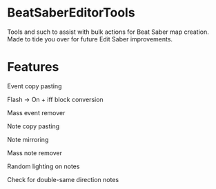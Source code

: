 # BeatSaberEditorTools
Tools and such to assist with bulk actions for Beat Saber map creation. Made to tide you over for future Edit Saber improvements.



# Features
Event copy pasting

Flash -> On + iff block conversion

Mass event remover

Note copy pasting

Note mirroring

Mass note remover

Random lighting on notes

Check for double-same direction notes

